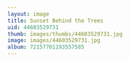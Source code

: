 ```yaml
---
layout: image
title: Sunset Behind the Trees
uid: 44603529731
thumb: images/thumbs/44603529731.jpg
image: images/44603529731.jpg
album: 72157701193557585
---
```


